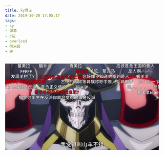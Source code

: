 ```yaml
---
title: ky骨王
date: 2019-10-20 17:05:17
tags:
- ky
- 弹幕
- b站
- overload
- 阿米娅
- 驴
---
```

![](2019-10-20-17-05/01.jpg)

